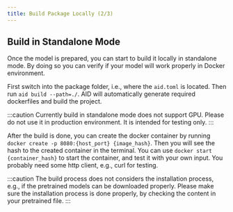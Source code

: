 ```yaml
---
title: Build Package Locally (2/3)
---
```


## Build in Standalone Mode

Once the model is prepared, you can start to build it locally in standalone mode. By doing so you can verify if your model will work properly in Docker environment.

First switch into the package folder, i.e., where the ```aid.toml``` is located. Then run ```aid build --path=./```. AID will automatically generate required dockerfiles and build the project.

:::caution
Currently build in standalone mode does not support GPU. Please do not use it in production environment. It is intended for testing only.
:::

After the build is done, you can create the docker container by running ```docker create -p 8080:{host_port} {image_hash}```. Then you will see the hash to the created container in the terminal. You can use ```docker start {container_hash}``` to start the container, and test it with your own input. You probably need some http client, e.g., curl for testing.

:::caution
The build process does not considers the installation process, e.g., if the pretrained models can be downloaded properly. Please make sure the installation process is done properly, by checking the content in your pretrained file.
:::